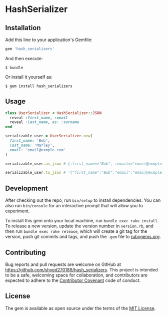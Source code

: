 # HashSerializer

## Installation

Add this line to your application's Gemfile:

```ruby
gem 'hash_serializers'
```

And then execute:

    $ bundle

Or install it yourself as:

    $ gem install hash_serializers

## Usage

```ruby
class UserSerializer < HashSerializer::JSON
  reveal :first_name, :email
  reveal :last_name, as: :surname
end

serializable_user = UserSerializer.new(
  first_name: 'Bob',
  last_name: 'Marley',
  email: 'email@exmple.com'
)

serializable_user.as_json # {:first_name=>"Bob", :email=>"email@exmple.com", :surname=>"Marley"}

serializable_user.to_json # '{"first_name":"Bob","email":"email@exmple.com","surname":"Marley"}'
```

## Development

After checking out the repo, run `bin/setup` to install dependencies. You can also run `bin/console` for an interactive prompt that will allow you to experiment.

To install this gem onto your local machine, run `bundle exec rake install`. To release a new version, update the version number in `version.rb`, and then run `bundle exec rake release`, which will create a git tag for the version, push git commits and tags, and push the `.gem` file to [rubygems.org](https://rubygems.org).

## Contributing

Bug reports and pull requests are welcome on GitHub at https://github.com/shved270189/hash_serializers. This project is intended to be a safe, welcoming space for collaboration, and contributors are expected to adhere to the [Contributor Covenant](http://contributor-covenant.org) code of conduct.


## License

The gem is available as open source under the terms of the [MIT License](http://opensource.org/licenses/MIT).

